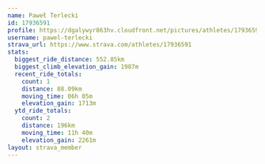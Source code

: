 ```yaml
---
name: Paweł Terlecki
id: 17936591
profile: https://dgalywyr863hv.cloudfront.net/pictures/athletes/17936591/5577025/4/large.jpg
username: pawel-terlecki
strava_url: https://www.strava.com/athletes/17936591
stats:
  biggest_ride_distance: 552.85km
  biggest_climb_elevation_gain: 1987m
  recent_ride_totals:
    count: 1
    distance: 88.09km
    moving_time: 06h 05m
    elevation_gain: 1713m
  ytd_ride_totals:
    count: 2
    distance: 196km
    moving_time: 11h 40m
    elevation_gain: 2261m
layout: strava_member
--- 
```

